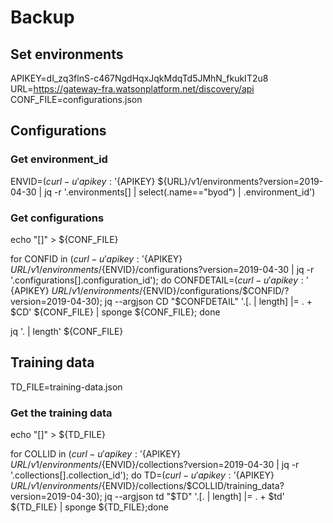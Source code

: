 # Backup

## Set environments

  APIKEY=dI_zq3flnS-c467NgdHqxJqkMdqTd5JMhN_fkukIT2u8
  URL=https://gateway-fra.watsonplatform.net/discovery/api
  CONF_FILE=configurations.json

## Configurations

### Get environment_id

  ENVID=$(curl -u 'apikey:'${APIKEY} ${URL}/v1/environments?version=2019-04-30 | jq -r '.environments[] | select(.name=="byod") | .environment_id')

### Get configurations

  echo "[]" > ${CONF_FILE}

  for CONFID in $(curl -u 'apikey:'${APIKEY} ${URL}/v1/environments/${ENVID}/configurations?version=2019-04-30 | jq -r '.configurations[].configuration_id'); do CONFDETAIL=$(curl -u 'apikey:'${APIKEY} ${URL}/v1/environments/${ENVID}/configurations/$CONFID/?version=2019-04-30); jq --argjson CD "$CONFDETAIL" '.[. | length] |= . + $CD' ${CONF_FILE} | sponge ${CONF_FILE}; done

  jq '. | length' ${CONF_FILE}

## Training data

TD_FILE=training-data.json

### Get the training data

  echo "[]" > ${TD_FILE}

  for COLLID in $(curl -u 'apikey:'${APIKEY} ${URL}/v1/environments/${ENVID}/collections?version=2019-04-30 | jq -r '.collections[].collection_id'); do TD=$(curl -u 'apikey:'${APIKEY} ${URL}/v1/environments/${ENVID}/collections/$COLLID/training_data?version=2019-04-30); jq --argjson td "$TD" '.[. | length] |= . + $td' ${TD_FILE} | sponge ${TD_FILE};done
